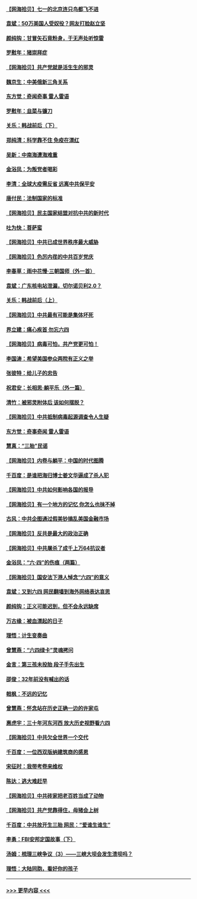 #### [【网海拾贝】七一的北京连只鸟都飞不进](../pages/nsc993/n13041377.md?t=06241501) 
#### [袁斌：50万美国人受奴役？网友打脸赵立坚](../pages/nsc993/n13041330.md?t=06241501) 
#### [颜纯钩：甘冒矢石竟粉身，于无声处听惊雷](../pages/nsc993/n13041140.md?t=06241501) 
#### [罗慰年：猪崇拜症](../pages/nsc993/n13041071.md?t=06241501) 
#### [【网海拾贝】共产党就是活生生的邪灵](../pages/nsc993/n13036627.md?t=06241501) 
#### [魏京生：中美俄新三角关系](../pages/nsc993/n13035986.md?t=06241501) 
#### [东方觉：奇闻奇事 雷人雷语](../pages/nsc993/n13035878.md?t=06241501) 
#### [罗慰年：韭菜与镰刀](../pages/nsc993/n13034374.md?t=06241501) 
#### [关乐：韩战前后（下）](../pages/nsc993/n13034113.md?t=06241501) 
#### [郑纯清：科学靠不住 免疫在漂红](../pages/nsc993/n13034093.md?t=06241501) 
#### [吴新：中南海遭海难重](../pages/nsc993/n13034084.md?t=06241501) 
#### [金浴凤：为叛党者喝彩](../pages/nsc993/n13034058.md?t=06241501) 
#### [李清：全球大疫需反省 远离中共保平安](../pages/nsc993/n13033784.md?t=06241501) 
#### [唐付民：法制国家的标准](../pages/nsc993/n13032944.md?t=06241501) 
#### [【网海拾贝】民主国家结盟对抗中共的新时代](../pages/nsc993/n13031717.md?t=06241501) 
#### [吐为快：菩萨蛮](../pages/nsc993/n13030033.md?t=06241501) 
#### [【网海拾贝】中共已成世界秩序最大威胁](../pages/nsc993/n13028138.md?t=06241501) 
#### [【网海拾贝】色厉内荏的中共百岁党庆](../pages/nsc993/n13025582.md?t=06241501) 
#### [李春草：雨中花慢‧三朝国师（外一首）](../pages/nsc993/n13025567.md?t=06241501) 
#### [袁斌：广东核电站泄漏，切尔诺贝利2.0？](../pages/nsc993/n13025475.md?t=06241501) 
#### [关乐：韩战前后（上）](../pages/nsc993/n13025387.md?t=06241501) 
#### [【网海拾贝】中共最有可能是集体坏死](../pages/nsc993/n13023101.md?t=06241501) 
#### [界立建：痛心疾首 勿忘六四](../pages/nsc993/n13022339.md?t=06241501) 
#### [【网海拾贝】病毒可怕，共产党更可怕！](../pages/nsc993/n13020728.md?t=06241501) 
#### [李国涛：希望美国参众两院有正义之举](../pages/nsc993/n13020674.md?t=06241501) 
#### [张彼特：给儿子的忠告](../pages/nsc993/n13018934.md?t=06241501) 
#### [祝君安：长相思‧躺平乐（外一篇）](../pages/nsc993/n13018923.md?t=06241501) 
#### [清竹：被邪灵附体后 该如何摆脱？](../pages/nsc993/n13018877.md?t=06241501) 
#### [【网海拾贝】中共抵制病毒起源调查令人生疑](../pages/nsc993/n13017785.md?t=06241501) 
#### [东方觉：奇事奇闻 雷人雷语](../pages/nsc993/n13017577.md?t=06241501) 
#### [慧真：“三胎”民谣](../pages/nsc993/n13017394.md?t=06241501) 
#### [【网海拾贝】内卷与躺平：中国的时代图腾](../pages/nsc993/n13016128.md?t=06241501) 
#### [千百度：是谁把海归博士姜文华逼成了杀人犯](../pages/nsc993/n13015218.md?t=06241501) 
#### [【网海拾贝】中共如何影响各国的报导](../pages/nsc993/n13012599.md?t=06241501) 
#### [【网海拾贝】有一个地方的记忆 你怎么也抹不掉](../pages/nsc993/n13009802.md?t=06241501) 
#### [古风：中共企图通过假美钞搞乱美国金融市场](../pages/nsc993/n13009626.md?t=06241501) 
#### [【网海拾贝】反共是最大的政治正确](../pages/nsc993/n13007051.md?t=06241501) 
#### [【网海拾贝】中共屠杀了成千上万64抗议者](../pages/nsc993/n13002713.md?t=06241501) 
#### [金浴凤：“六·四”的伤痕（两篇）](../pages/nsc993/n13001719.md?t=06241501) 
#### [【网海拾贝】国安法下港人悼念“六四”的意义](../pages/nsc993/n13001039.md?t=06241501) 
#### [袁斌：又到六四 网民翻墙到海外网络表达哀思](../pages/nsc993/n13000995.md?t=06241501) 
#### [颜纯钩：正义可能迟到，但不会永远缺席](../pages/nsc993/n13000920.md?t=06241501) 
#### [万古缘：被血漂起的日子](../pages/nsc993/n13000914.md?t=06241501) 
#### [理悟：计生变奏曲](../pages/nsc993/n13000414.md?t=06241501) 
#### [曾慧燕：“六四绿卡”灵魂拷问](../pages/nsc993/n13000277.md?t=06241501) 
#### [金言：第三孩未投胎 段子手先出生](../pages/nsc993/n13000215.md?t=06241501) 
#### [邵俊：32年前没有喊出的话](../pages/nsc993/n13000181.md?t=06241501) 
#### [戟枫：不远的记忆](../pages/nsc993/n13000121.md?t=06241501) 
#### [曾慧燕：怀念站在历史正确一边的许家屯](../pages/nsc993/n13000073.md?t=06241501) 
#### [惠虎宇：三十年河东河西 放大历史视野看六四](../pages/nsc993/n13000018.md?t=06241501) 
#### [【网海拾贝】中共欠全世界一个交代](../pages/nsc993/n12998706.md?t=06241501) 
#### [千百度：一位西双版纳建筑商的感恩](../pages/nsc993/n12998487.md?t=06241501) 
#### [宋征时：我带考卷来维权](../pages/nsc993/n12994088.md?t=06241501) 
#### [陈达：逃大难赶早](../pages/nsc993/n12993569.md?t=06241501) 
#### [【网海拾贝】中共砖家把老百姓当成了动物](../pages/nsc993/n12993483.md?t=06241501) 
#### [【网海拾贝】共产党靠得住，母猪会上树](../pages/nsc993/n12990730.md?t=06241501) 
#### [千百度：中共放开生三胎 网民：“爱谁生谁生”](../pages/nsc993/n12990644.md?t=06241501) 
#### [李勇：FBI安邦定国故事（下）](../pages/nsc993/n12987854.md?t=06241501) 
#### [汤姆：梳理三峡争议（3）——三峡大坝会发生溃坝吗？](../pages/nsc993/n12989806.md?t=06241501) 
#### [理悟：大陆同胞，看好你的孩子](../pages/nsc993/n12989778.md?t=06241501) 

----
#### [ >>> 更早内容 <<< ](../indexes/nsc993-earlier.md)
